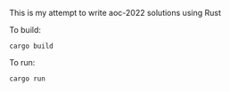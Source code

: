 
This is my attempt to write aoc-2022 solutions using Rust

To build:

`cargo build`

To run:

`cargo run`


